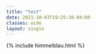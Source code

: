 ```yaml
---
title: "test"
date: 2021-10-03T19:25:30-04:00 
classes: wide
layout: single
---
```


{% include himmelblau.html %}
